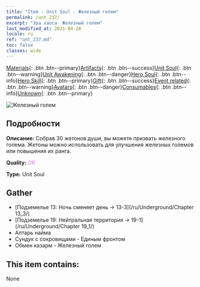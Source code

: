 ```yaml
---
title: "Item - Unit Soul - Железный голем"
permalink: /unt_237/
excerpt: "Эра хаоса  Железный голем"
last_modified_at: 2021-04-28
locale: ru
ref: "unt_237.md"
toc: false
classes: wide
---
```

 [Materials](/ItemsRU/){: .btn .btn--primary}[Artifacts](/ItemsRU/Artifacts/){: .btn .btn--success}[Unit Soul](/ItemsRU/UnitSoul/){: .btn .btn--warning}[Unit Awakening](/ItemsRU/UnitAwakening/){: .btn .btn--danger}[Hero Soul](/ItemsRU/HeroSoul/){: .btn .btn--info}[Hero Skill](/ItemsRU/HeroSkill/){: .btn .btn--primary}[Gift](/ItemsRU/Gift/){: .btn .btn--success}[Event related](/ItemsRU/Events/){: .btn .btn--warning}[Avatars](/ItemsRU/Avatars/){: .btn .btn--danger}[Consumables](/ItemsRU/Consumables/){: .btn .btn--info}[Unknown](/ItemsRU/Unknown/){: .btn .btn--primary}

 ![Железный голем](/images/u/ti_tieren.jpg)

## Подробности
 **Описание:** Собрав 30 жетонов души, вы можете призвать железного голема. Жетоны можно использовать для улучшения железных големов или повышения их ранга.

 **Quality:** <span style="color: #DA70D6">OK</span>

 **Type:** Unit Soul

## Gather

*    [Подземелье 13: Ночь сменяет день -> 13-3](/ru/Underground/Chapter 13_3/) 
*    [Подземелье 19: Нейтральная территория -> 19-1](/ru/Underground/Chapter 19_1/) 
*    Алтарь найма 
*    Сундук с сокровищами - Единым фронтом 
*    Обмен казарм - Железный голем 

## This item contains:

  None

